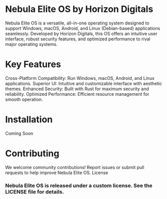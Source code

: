 # Nebula Elite OS by Horizon Digitals

Nebula Elite OS is a versatile, all-in-one operating system designed to support Windows, macOS, Android, and Linux (Debian-based) applications seamlessly. Developed by Horizon Digitals, this OS offers an intuitive user interface, robust security features, and optimized performance to rival major operating systems.

# Key Features

   Cross-Platform Compatibility: Run Windows, macOS, Android, and Linux applications.
   Superior UI: Intuitive and customizable interface with aesthetic themes.
   Enhanced Security: Built with Rust for maximum security and reliability.
   Optimized Performance: Efficient resource management for smooth operation.

# Installation

   Coming Soon

# Contributing

We welcome community contributions! Report issues or submit pull requests to help improve Nebula Elite OS.
License

### Nebula Elite OS is released under a custom license. See the LICENSE file for details.
